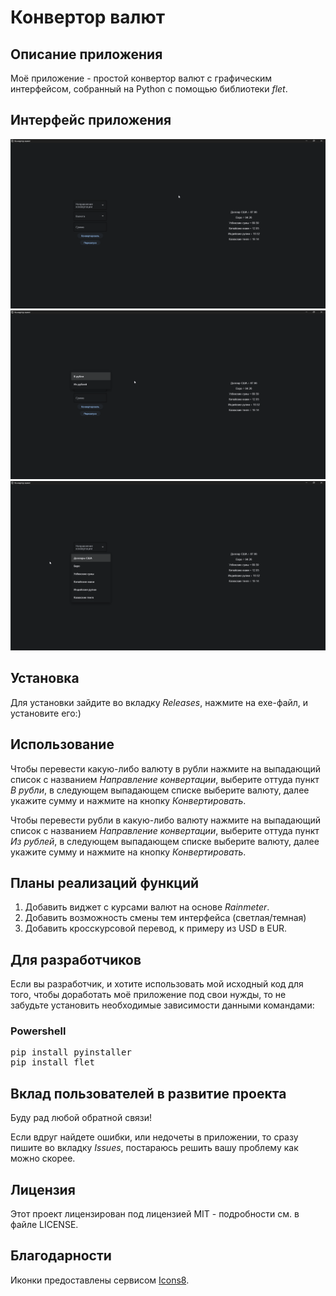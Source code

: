 # Конвертор валют
## Описание приложения
Моё приложение - простой конвертор валют с графическим интерфейсом, собранный на Python с помощью библиотеки *flet*.
## Интерфейс приложения
![Домашний экран конвертора](Screenshots/Homescreen.png)
![Направление конвертации](Screenshots/RUB_to_currency_or_currency_to_RUB.png)
![Валюты](Screenshots/Currencies_dropdown.png)
## Установка
Для установки зайдите во вкладку *Releases*, нажмите на exe-файл, и установите его:)
## Использование
Чтобы перевести какую-либо валюту в рубли нажмите на выпадающий список с названием *Направление конвертации*, выберите оттуда пункт *В рубли*, в следующем выпадающем списке выберите валюту, далее укажите сумму и нажмите на кнопку *Конвертировать*.

Чтобы перевести рубли в какую-либо валюту нажмите на выпадающий список с названием *Направление конвертации*, выберите оттуда пункт *Из рублей*, в следующем выпадающем списке выберите валюту, далее укажите сумму и нажмите на кнопку *Конвертировать*.
## Планы реализаций функций
1. Добавить виджет с курсами валют на основе *Rainmeter*.
2. Добавить возможность смены тем интерфейса (светлая/темная)
3. Добавить кросскурсовой перевод, к примеру из USD в EUR.
## Для разработчиков
Если вы разработчик, и хотите использовать мой исходный код для того, чтобы доработать моё приложение под свои нужды, то не забудьте установить необходимые зависимости данными командами:
### Powershell
<p align="center">
<pre>
pip install pyinstaller
pip install flet
</pre>
</p>

## Вклад пользователей в развитие проекта
Буду рад любой обратной связи!

Если вдруг найдете ошибки, или недочеты в приложении, то сразу пишите во вкладку *Issues*, постараюсь решить вашу проблему как можно скорее.
## Лицензия
Этот проект лицензирован под лицензией MIT - подробности см. в файле LICENSE.
## Благодарности
Иконки предоставлены сервисом [Icons8](https://icons8.com).
